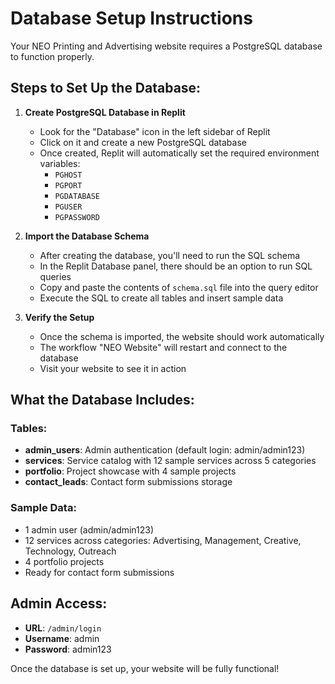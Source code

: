 # Database Setup Instructions

Your NEO Printing and Advertising website requires a PostgreSQL database to function properly.

## Steps to Set Up the Database:

1. **Create PostgreSQL Database in Replit**
   - Look for the "Database" icon in the left sidebar of Replit
   - Click on it and create a new PostgreSQL database
   - Once created, Replit will automatically set the required environment variables:
     - `PGHOST`
     - `PGPORT`
     - `PGDATABASE`
     - `PGUSER`
     - `PGPASSWORD`

2. **Import the Database Schema**
   - After creating the database, you'll need to run the SQL schema
   - In the Replit Database panel, there should be an option to run SQL queries
   - Copy and paste the contents of `schema.sql` file into the query editor
   - Execute the SQL to create all tables and insert sample data

3. **Verify the Setup**
   - Once the schema is imported, the website should work automatically
   - The workflow "NEO Website" will restart and connect to the database
   - Visit your website to see it in action

## What the Database Includes:

### Tables:
- **admin_users**: Admin authentication (default login: admin/admin123)
- **services**: Service catalog with 12 sample services across 5 categories
- **portfolio**: Project showcase with 4 sample projects
- **contact_leads**: Contact form submissions storage

### Sample Data:
- 1 admin user (admin/admin123)
- 12 services across categories: Advertising, Management, Creative, Technology, Outreach
- 4 portfolio projects
- Ready for contact form submissions

## Admin Access:
- **URL**: `/admin/login`
- **Username**: admin
- **Password**: admin123

Once the database is set up, your website will be fully functional!
